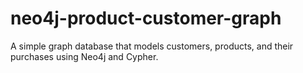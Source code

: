 # neo4j-product-customer-graph
A simple graph database that models customers, products, and their purchases using Neo4j and Cypher.
